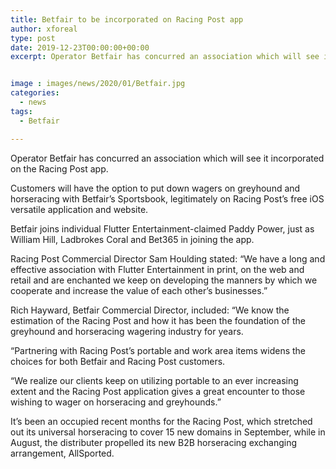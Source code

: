 ```yaml
---
title: Betfair to be incorporated on Racing Post app
author: xforeal 
type: post
date: 2019-12-23T00:00:00+00:00
excerpt: Operator Betfair has concurred an association which will see it coordinated on the Racing Post app


image : images/news/2020/01/Betfair.jpg
categories:
  - news
tags:
  - Betfair

---
```

Operator Betfair has concurred an association which will see it incorporated on the Racing Post app.

Customers will have the option to put down wagers on greyhound and horseracing with Betfair&rsquo;s Sportsbook, legitimately on Racing Post&rsquo;s free iOS versatile application and website.

Betfair joins individual Flutter Entertainment-claimed Paddy Power, just as William Hill, Ladbrokes Coral and Bet365 in joining the app.

Racing Post Commercial Director Sam Houlding stated: &#8220;We have a long and effective association with Flutter Entertainment in print, on the web and retail and are enchanted we keep on developing the manners by which we cooperate and increase the value of each other&rsquo;s businesses.&#8221;

Rich Hayward, Betfair Commercial Director, included: &#8220;We know the estimation of the Racing Post and how it has been the foundation of the greyhound and horseracing wagering industry for years.

&#8220;Partnering with Racing Post&rsquo;s portable and work area items widens the choices for both Betfair and Racing Post customers.

&#8220;We realize our clients keep on utilizing portable to an ever increasing extent and the Racing Post application gives a great encounter to those wishing to wager on horseracing and greyhounds.&#8221;

It&rsquo;s been an occupied recent months for the Racing Post, which stretched out its universal horseracing to cover 15 new domains in September, while in August, the distributer propelled its new B2B horseracing exchanging arrangement, AllSported.